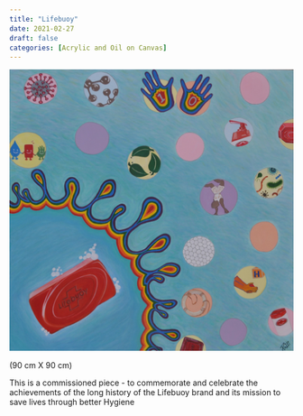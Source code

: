 ```yaml
---
title: "Lifebuoy"
date: 2021-02-27
draft: false
categories: [Acrylic and Oil on Canvas]
---
```


![](../../static/images/2021/02/Lifebuoy.jpg)

(90 cm X 90 cm)

This is a commissioned piece - to commemorate and celebrate the achievements of the long history of the Lifebuoy brand and its mission to save lives through better Hygiene